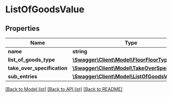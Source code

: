 # ListOfGoodsValue

## Properties
Name | Type | Description | Notes
------------ | ------------- | ------------- | -------------
**name** | **string** |  | [optional] 
**list_of_goods_type** | [**\Swagger\Client\Model\FloorFloorType**](FloorFloorType.md) |  | 
**take_over_specification** | [**\Swagger\Client\Model\TakeOverSpecification**](TakeOverSpecification.md) |  | [optional] 
**sub_entries** | [**\Swagger\Client\Model\ListOfGoodsValue[]**](ListOfGoodsValue.md) |  | [optional] 

[[Back to Model list]](../README.md#documentation-for-models) [[Back to API list]](../README.md#documentation-for-api-endpoints) [[Back to README]](../README.md)


